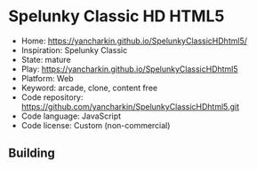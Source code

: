 # Spelunky Classic HD HTML5

- Home: https://yancharkin.github.io/SpelunkyClassicHDhtml5/
- Inspiration: Spelunky Classic
- State: mature
- Play: https://yancharkin.github.io/SpelunkyClassicHDhtml5
- Platform: Web
- Keyword: arcade, clone, content free
- Code repository: https://github.com/yancharkin/SpelunkyClassicHDhtml5.git
- Code language: JavaScript
- Code license: Custom (non-commercial)

## Building
